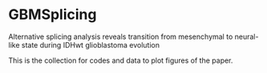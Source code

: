 # GBMSplicing
Alternative splicing analysis reveals transition from mesenchymal to neural-like state during IDHwt glioblastoma evolution

This is the collection for codes and data to plot figures of the paper.